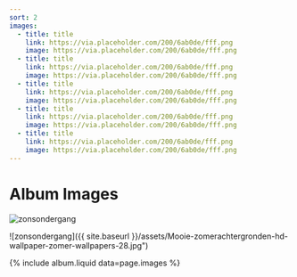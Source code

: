 ```yaml
---
sort: 2
images:
  - title: title
    link: https://via.placeholder.com/200/6ab0de/fff.png
    image: https://via.placeholder.com/200/6ab0de/fff.png
  - title: title
    link: https://via.placeholder.com/200/6ab0de/fff.png
    image: https://via.placeholder.com/200/6ab0de/fff.png
  - title: title
    link: https://via.placeholder.com/200/6ab0de/fff.png
    image: https://via.placeholder.com/200/6ab0de/fff.png
  - title: title
    link: https://via.placeholder.com/200/6ab0de/fff.png
    image: https://via.placeholder.com/200/6ab0de/fff.png
  - title: title
    link: https://via.placeholder.com/200/6ab0de/fff.png
    image: https://via.placeholder.com/200/6ab0de/fff.png
---
```


# Album Images


![zonsondergang](https://www.bing.com/images/search?view=detailV2&ccid=ANTw3OIw&id=A0622C0EBD4E866D439833646223C358572D7376&thid=OIP.ANTw3OIwYAkNnDUUrbu75wHaFj&mediaurl=http%3a%2f%2f4.bp.blogspot.com%2f-yz3elvokpGs%2fTi01Y2hNSZI%2fAAAAAAAAMJE%2flGl5NI1ChUk%2fs1600%2fMooie-zomer-achtergronden-hd-wallpaper-zomer-wallpapers-28.jpg&exph=1200&expw=1600&q=zon+en+zee&simid=608042411476978723&ck=A3354B35EF6DCBF207072A2F0B6E1994&selectedIndex=17&FORM=IRPRST&ajaxhist=0)

![zonsondergang]({{ site.baseurl }}/assets/Mooie-zomerachtergronden-hd-wallpaper-zomer-wallpapers-28.jpg")

{% include album.liquid data=page.images %}
